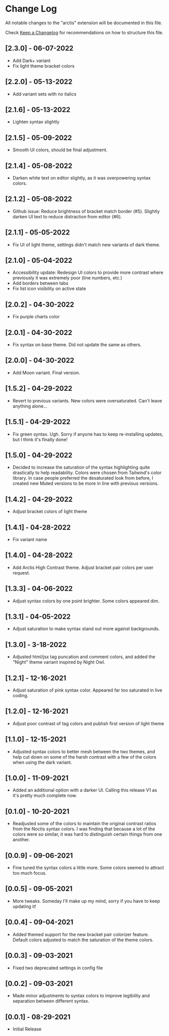 # Change Log

All notable changes to the "arctis" extension will be documented in this file.

Check [Keep a Changelog](http://keepachangelog.com/) for recommendations on how to structure this file.

## [2.3.0] - 06-07-2022

- Add Dark+ variant
- Fix light theme bracket colors

## [2.2.0] - 05-13-2022

- Add variant sets with no italics

## [2.1.6] - 05-13-2022

- Lighten syntax slightly

## [2.1.5] - 05-09-2022

- Smooth UI colors, should be final adjustment.

## [2.1.4] - 05-08-2022

- Darken white text on editor slightly, as it was overpowering syntax colors.

## [2.1.2] - 05-08-2022

- Github issue: Reduce brightness of bracket match border (#5). Slightly darken UI text to reduce distraction from editor (#6).

## [2.1.1] - 05-05-2022

- Fix UI of light theme, settings didn't match new variants of dark theme.

## [2.1.0] - 05-04-2022

- Accessibility update: Redesign UI colors to provide more contrast where previously it was extremely poor (line numbers, etc.)
- Add borders between tabs
- Fix list icon visibility on active state

## [2.0.2] - 04-30-2022

- Fix purple charts color

## [2.0.1] - 04-30-2022

- Fix syntax on base theme. Did not update the same as others.

## [2.0.0] - 04-30-2022

- Add Moon variant. Final version.

## [1.5.2] - 04-29-2022

- Revert to previous variants. New colors were oversaturated. Can't leave anything alone...

## [1.5.1] - 04-29-2022

- Fix green syntax. Ugh. Sorry if anyone has to keep re-installing updates, but I think it's finally done!

## [1.5.0] - 04-29-2022

- Decided to increase the saturation of the syntax highlighting quite drastically to help readability. Colors were chosen from Tailwind's color library. In case people preferred the desaturated look from before, I created new Muted versions to be more in line with previous versions.

## [1.4.2] - 04-29-2022

- Adjust bracket colors of light theme

## [1.4.1] - 04-28-2022

- Fix variant name

## [1.4.0] - 04-28-2022

- Add Arctis High Contrast theme. Adjust bracket pair colors per user request.

## [1.3.3] - 04-06-2022

- Adjust syntax colors by one point brighter. Some colors appeared dim.

## [1.3.1] - 04-05-2022

- Adjust saturation to make syntax stand out more against backgrounds.

## [1.3.0] - 3-18-2022

- Adjusted html/jsx tag puncation and comment colors, and added the "Night" theme variant inspired by Night Owl.

## [1.2.1] - 12-16-2021

- Adjust saturation of pink syntax color. Appeared far too saturated in live coding.

## [1.2.0] - 12-16-2021

- Adjust poor contrast of tag colors and publish first version of light theme

## [1.1.0] - 12-15-2021

- Adjusted syntax colors to better mesh between the two themes, and help cut down on some of the harsh contrast with a few of the colors when using the dark variant.

## [1.0.0] - 11-09-2021

- Added an additional option with a darker UI. Calling this release V1 as it's pretty much complete now.

## [0.1.0] - 10-20-2021

- Readjusted some of the colors to maintain the original contrast ratios from the Noctis syntax colors. I was finding that because a lot of the colors were so similar, it was hard to distinguish certain things from one another.

## [0.0.9] - 09-06-2021

- Fine tuned the syntax colors a little more. Some colors seemed to attract too much focus.

## [0.0.5] - 09-05-2021

- More tweaks. Someday I'll make up my mind, sorry if you have to keep updating it!

## [0.0.4] - 09-04-2021

- Added themed support for the new bracket pair colorizer feature. Default colors adjusted to match the saturation of the theme colors.

## [0.0.3] - 09-03-2021

- Fixed two deprecated settings in config file

## [0.0.2] - 09-03-2021

- Made minor adjustments to syntax colors to improve legibility and separation between different syntax.

## [0.0.1] - 08-29-2021

- Initial Release
